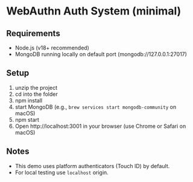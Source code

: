 # WebAuthn Auth System (minimal)

## Requirements
- Node.js (v18+ recommended)
- MongoDB running locally on default port (mongodb://127.0.0.1:27017)

## Setup
1. unzip the project
2. cd into the folder
3. npm install
4. start MongoDB (e.g., `brew services start mongodb-community` on macOS)
5. npm start
6. Open http://localhost:3001 in your browser (use Chrome or Safari on macOS)

## Notes
- This demo uses platform authenticators (Touch ID) by default.
- For local testing use `localhost` origin.
